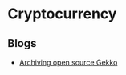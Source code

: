 # Cryptocurrency

## Blogs
* [Archiving open source Gekko](https://medium.com/@gekkoplus/archiving-open-source-gekko-dba02e6efc7)
